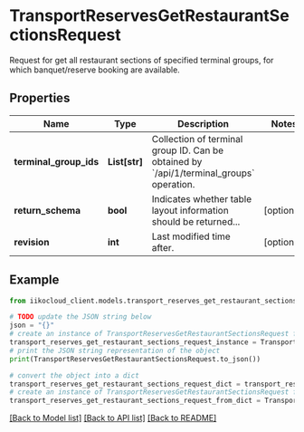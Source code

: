 # TransportReservesGetRestaurantSectionsRequest

Request for get all restaurant sections of specified terminal groups, for which banquet/reserve booking are available.

## Properties

Name | Type | Description | Notes
------------ | ------------- | ------------- | -------------
**terminal_group_ids** | **List[str]** | Collection of terminal group ID.                Can be obtained by &#x60;/api/1/terminal_groups&#x60; operation. | 
**return_schema** | **bool** | Indicates whether table layout information should be returned... | [optional] 
**revision** | **int** | Last modified time after. | [optional] 

## Example

```python
from iikocloud_client.models.transport_reserves_get_restaurant_sections_request import TransportReservesGetRestaurantSectionsRequest

# TODO update the JSON string below
json = "{}"
# create an instance of TransportReservesGetRestaurantSectionsRequest from a JSON string
transport_reserves_get_restaurant_sections_request_instance = TransportReservesGetRestaurantSectionsRequest.from_json(json)
# print the JSON string representation of the object
print(TransportReservesGetRestaurantSectionsRequest.to_json())

# convert the object into a dict
transport_reserves_get_restaurant_sections_request_dict = transport_reserves_get_restaurant_sections_request_instance.to_dict()
# create an instance of TransportReservesGetRestaurantSectionsRequest from a dict
transport_reserves_get_restaurant_sections_request_from_dict = TransportReservesGetRestaurantSectionsRequest.from_dict(transport_reserves_get_restaurant_sections_request_dict)
```
[[Back to Model list]](../README.md#documentation-for-models) [[Back to API list]](../README.md#documentation-for-api-endpoints) [[Back to README]](../README.md)


